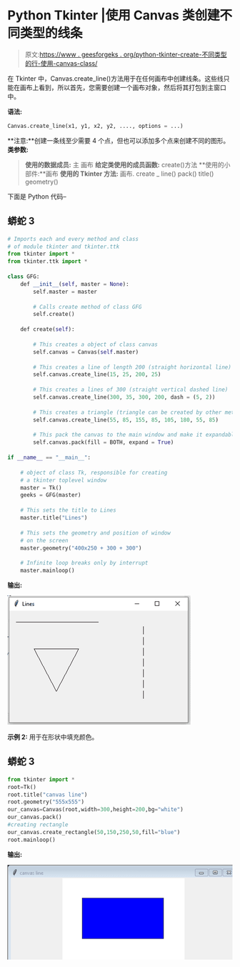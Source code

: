 # Python Tkinter |使用 Canvas 类创建不同类型的线条

> 原文:[https://www . geesforgeks . org/python-tkinter-create-不同类型的行-使用-canvas-class/](https://www.geeksforgeeks.org/python-tkinter-create-different-type-of-lines-using-canvas-class/)

在 Tkinter 中，Canvas.create_line()方法用于在任何画布中创建线条。这些线只能在画布上看到，所以首先，您需要创建一个画布对象，然后将其打包到主窗口中。

**语法:**

```py
Canvas.create_line(x1, y1, x2, y2, ...., options = ...)
```

**注意:**创建一条线至少需要 4 个点，但也可以添加多个点来创建不同的图形。
**类参数:**

> **使用的数据成员:**
> 主
> 画布
> **给定类使用的成员函数:** create()方法
> **使用的小部件:**画布
> **使用的 Tkinter 方法:**
> 画布. create _ line()
> pack()
> title()
> geometry()

下面是 Python 代码–

## 蟒蛇 3

```py
# Imports each and every method and class
# of module tkinter and tkinter.ttk
from tkinter import *
from tkinter.ttk import *

class GFG:
    def __init__(self, master = None):
        self.master = master

        # Calls create method of class GFG
        self.create()

    def create(self):

        # This creates a object of class canvas
        self.canvas = Canvas(self.master)

        # This creates a line of length 200 (straight horizontal line)
        self.canvas.create_line(15, 25, 200, 25)

        # This creates a lines of 300 (straight vertical dashed line)
        self.canvas.create_line(300, 35, 300, 200, dash = (5, 2))

        # This creates a triangle (triangle can be created by other methods also)
        self.canvas.create_line(55, 85, 155, 85, 105, 180, 55, 85)

        # This pack the canvas to the main window and make it expandable
        self.canvas.pack(fill = BOTH, expand = True)

if __name__ == "__main__":

    # object of class Tk, responsible for creating
    # a tkinter toplevel window
    master = Tk()
    geeks = GFG(master)

    # This sets the title to Lines
    master.title("Lines")

    # This sets the geometry and position of window
    # on the screen
    master.geometry("400x250 + 300 + 300")

    # Infinite loop breaks only by interrupt
    master.mainloop()
```

**输出:**

![](img/6b46b9538ae1542f591d32d945672ca7.png)

**示例 2:** 用于在形状中填充颜色。

## 蟒蛇 3

```py
from tkinter import *
root=Tk()
root.title("canvas line")
root.geometry("555x555")
our_canvas=Canvas(root,width=300,height=200,bg="white")
our_canvas.pack()
#creating rectangle
our_canvas.create_rectangle(50,150,250,50,fill="blue")
root.mainloop()
```

**输出:**

![](img/25b0f4653bb9df07289e9df189d1461c.png)